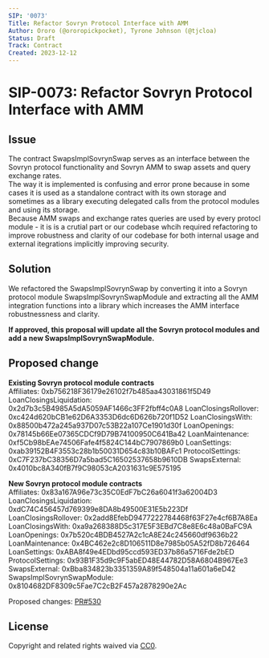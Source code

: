 ```yaml
---
SIP: '0073'
Title: Refactor Sovryn Protocol Interface with AMM
Author: Ororo (@ororopickpocket), Tyrone Johnson (@tjcloa)
Status: Draft
Track: Contract
Created: 2023-12-12
---
```


# SIP-0073: Refactor Sovryn Protocol Interface with AMM

## Issue  

The contract SwapsImplSovrynSwap serves as an interface between the Sovryn protocol functionality and Sovryn AMM to swap assets and query exchange rates.  
The way it is implemented is confusing and error prone because in some cases it is used as a standalone contract with its own storage and sometimes as a library 
executing delegated calls from the protocol modules and using its storage.  
Because AMM swaps and exchange rates queries are used by every protocl module - it is is a crutial part or our codebase whcih required refactoring to improve 
robustness and clarity of our codebase for both internal usage and external itegrations implicitly improving security. 

## Solution

We refactored the SwapsImplSovrynSwap by converting it into a Sovryn protocol module SwapsImplSovrynSwapModule and extracting all the AMM integration functions 
into a library which increases the AMM interface robustnessness and clarity. 

__If approved, this proposal will update all the Sovryn protocol modules and add a new SwapsImplSovrynSwapModule.__ 

## Proposed change  

__Existing Sovryn protocol module contracts__  
    Affiliates:                0xb756218F36179e26102f7b485aa43031861f5D49
    LoanClosingsLiquidation:   0x2d7b3c5B4985A5dA5059AF1466c3FF2fbff4c0A8
    LoanClosingsRollover:      0xc424d620bCB1e62D6A3353D6dc6D626b720f1D52
    LoanClosingsWith:          0x88500b472a245a937D07c53B22a107Ce1901d30f
    LoanOpenings:              0x78145b66Ee07365CDCf9D79B74100950C641Ba42
    LoanMaintenance:           0xf5Cb98bEAe74506Fafe4f5824C144bC7907869b0
    LoanSettings:              0xab39152B4F3553c28b1b50031D654c83b10BAFc1
    ProtocolSettings:          0xC7F237bC38356D7a5bad5C16502537658b9610DB 
    SwapsExternal:             0x4010bc8A340fB7f9C98053cA2031631c9E575195

  
__New Sovryn protocol module contracts__  
    Affiliates:                0x83a167A96e73c35C0EdF7bC26a6041f3a62004D3
    LoanClosingsLiquidation:   0xdC74C456457d769399e8DA8b49500E31E5b223Df
    LoanClosingsRollover:      0x2add8EfebD9477222784468f63F27e4cf6B7A8Ea
    LoanClosingsWith:          0xa9a268388D5c317E5F3EBd7C8e8E6c48a0BaFC9A
    LoanOpenings:              0x7b520c4BDB4527A2c1cA8E24c245660df9636b22
    LoanMaintenance:           0x4BC462e2c8D106511D8e7985b05A52fD8b726464
    LoanSettings:              0xABA8f49e4EDbd95ccd593ED37b86a5716Fde2bED
    ProtocolSettings:          0x93B1F35d9c9F5abED48E44782D58A6804B967Ee3
    SwapsExternal:             0xBba834823b3351359A89f548504a11a601a6eD42
    SwapsImplSovrynSwapModule: 0x8104682DF8309c5Fae7C2cB2F457a2878290e2Ac

Proposed changes: [PR#530](https://github.com/DistributedCollective/Sovryn-smart-contracts/pull/530)

## License
Copyright and related rights waived via [CC0](https://creativecommons.org/publicdomain/zero/1.0/).
